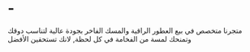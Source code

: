 # -
متجرنا متخصص في بيع العطور الراقية والمسك الفاخر بجودة عالية لتناسب دوقك وتمنحك لمسة من الفخامة في كل لحظة, لانك  تستحقين الأفضل 

